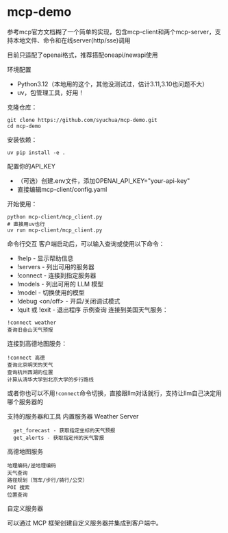 # mcp-demo
参考mcp官方文档糊了一个简单的实现，包含mcp-client和两个mcp-server，支持本地文件、命令和在线server(http/sse)调用

目前只适配了openai格式，推荐搭配oneapi/newapi使用

环境配置
  - Python3.12（本地用的这个，其他没测试过，估计3.11,3.10也问题不大）
  - uv，包管理工具，好用！

克隆仓库：
```
git clone https://github.com/syuchua/mcp-demo.git
cd mcp-demo
```

安装依赖：
```
uv pip install -e .
```

配置你的API_KEY
  - （可选）创建.env文件，添加OPENAI_API_KEY="your-api-key"
  - 直接编辑mcp-client/config.yaml

开始使用：
```
python mcp-client/mcp_client.py
# 直接用uv也行
uv run mcp-client/mcp_client.py
```

命令行交互
客户端启动后，可以输入查询或使用以下命令：

  - !help - 显示帮助信息
  - !servers - 列出可用的服务器
  - !connect <server> - 连接到指定服务器
  - !models - 列出可用的 LLM 模型
  - !model <name> - 切换使用的模型
  - !debug <on/off> - 开启/关闭调试模式
  - !quit 或 !exit - 退出程序
示例查询
连接到美国天气服务：
```
!connect weather
查询旧金山天气预报
```

连接到高德地图服务：
```
!connect 高德
查询北京明天的天气
查询杭州西湖的位置
计算从清华大学到北京大学的步行路线
```

或者你也可以不用`!connect`命令切换，直接跟llm对话就行，支持让llm自己决定用哪个服务器的

支持的服务器和工具
内置服务器
    Weather Server

      get_forecast - 获取指定坐标的天气预报
      get_alerts - 获取指定州的天气警报

高德地图服务

    地理编码/逆地理编码
    天气查询
    路径规划（驾车/步行/骑行/公交）
    POI 搜索
    位置查询

自定义服务器

可以通过 MCP 框架创建自定义服务器并集成到客户端中。
